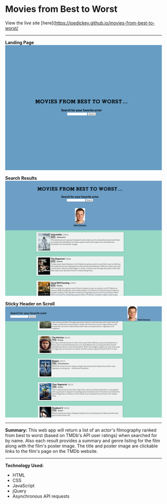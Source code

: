 # Movies from Best to Worst

View the live site [here](https://joedickey.github.io/movies-from-best-to-worst/

***

**Landing Page**
![Screenshot 1](/images/screenshots/screenshot-1.png)

**Search Results**
![Screenshot 2](/images/screenshots/screenshot-2.png)

**Sticky Header on Scroll**
![Screenshot 3](/images/screenshots/screenshot-3.png)

***

**Summary:**
This web app will return a list of an actor's filmography ranked from best to worst (based on TMDb's API user ratings) when searched for by name.
Also each result provides a summary and genre listing for the film along with the film's poster image. 
The title and poster image are clickable links to the film's page on the TMDb website.

***

**Technology Used:**
* HTML
* CSS
* JavaScript
* jQuery
* Asynchronous API requests